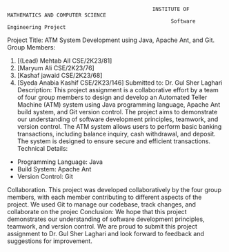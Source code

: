                                                    INSTITUTE OF MATHEMATICS AND COMPUTER SCIENCE
                                                         Software Engineering Project
Project Title: ATM System Development using Java, Apache Ant, and Git.
Group Members:
1. [(Lead) Mehtab AlI CSE/2K23/81]
2. [Maryum Ali CSE/2K23/76]
3. [Kashaf jawaid CSE/2K23/68]
4. [Syeda Anabia Kashif CSE/2K23/146]
Submitted to: Dr. Gul Sher Laghari
Description:
         This project assignment is a collaborative effort by a team of four group members to design and develop an Automated Teller Machine (ATM) system using Java programming language, Apache Ant build system, and Git version control. The project aims to demonstrate our understanding of software development principles, teamwork, and version control. The ATM system allows users to perform basic banking transactions, including balance inquiry, cash withdrawal, and deposit. The system is designed to ensure secure and efficient transactions.
Technical Details:
- Programming Language: Java
- Build System: Apache Ant
- Version Control: Git

Collaboration.
          This project was developed collaboratively by the four group members, with each member contributing to different aspects of the project. We used Git to manage our codebase, track changes, and collaborate on the projec
Conclusion:
         We hope that this project demonstrates our understanding of software development principles, teamwork, and version control. We are proud to submit this project assignment to Dr. Gul Sher Laghari and look forward to feedback and suggestions for improvement.
